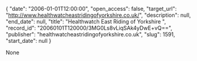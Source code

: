 {
  "date": "2006-01-01T12:00:00", 
  "open_access": false, 
  "target_url": "http://www.healthwatcheastridingofyorkshire.co.uk/", 
  "description": null, 
  "end_date": null, 
  "title": "Healthwatch East Riding of Yorkshire ", 
  "record_id": "20060101T120000/3MG0Ls8vLiqSAk4yDwE+vQ==", 
  "publisher": "healthwatcheastridingofyorkshire.co.uk", 
  "slug": 1591, 
  "start_date": null
}

None